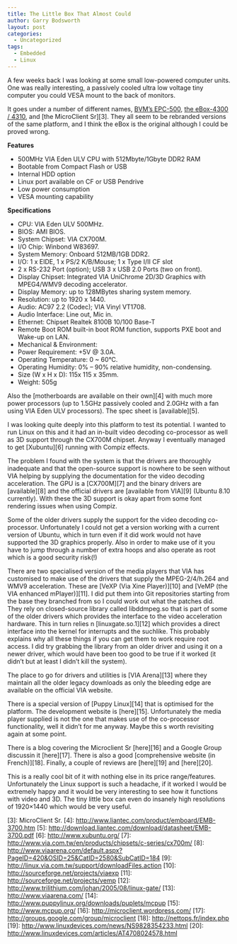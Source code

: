 ```yaml
---
title: The Little Box That Almost Could
author: Garry Bodsworth
layout: post
categories:
  - Uncategorized
tags:
  - Embedded
  - Linux
---
```

A few weeks back I was looking at some small low-powered computer units. One was really interesting, a passively cooled ultra low voltage tiny computer you could VESA mount to the back of monitors.

It goes under a number of different names, [BVM&#8217;s EPC-500][1], [the eBox-4300 / 4310][2], and [the MicroClient Sr][3]. They all seem to be rebranded versions of the same platform, and I think the eBox is the original although I could be proved wrong.

**Features**  
* 500MHz VIA Eden ULV CPU with 512Mbyte/1Gbyte DDR2 RAM  
* Bootable from Compact Flash or USB  
* Internal HDD option  
* Linux port available on CF or USB Pendrive  
* Low power consumption  
* VESA mounting capability 

**Specifications**  
* CPU: VIA Eden ULV 500MHz.  
* BIOS: AMI BIOS.  
* System Chipset: VIA CX700M.  
* I/O Chip: Winbond W83697.  
* System Memory: Onboard 512MB/1GB DDR2.  
* I/O: 1 x EIDE, 1 x PS/2 K/B/Mouse; 1 x Type I/II CF slot  
* 2 x RS-232 Port (option); USB 3 x USB 2.0 Ports (two on front).  
* Display Chipset: Integrated VIA UniChrome 2D/3D Graphics with MPEG4/WMV9 decoding accelerator.  
* Display Memory: up to 128MBytes sharing system memory.  
* Resolution: up to 1920 x 1440.  
* Audio: AC97 2.2 (Codec); VIA Vinyl VT1708.  
* Audio Interface: Line out, Mic in.  
* Ethernet: Chipset Realtek 8100B 10/100 Base-T  
* Remote Boot ROM built-in boot ROM function, supports PXE boot and Wake-up on LAN.  
* Mechanical & Environment:  
* Power Requirement: +5V @ 3.0A.  
* Operating Temperature: 0 ~ 60°C.  
* Operating Humidity: 0% &#8211; 90% relative humidity, non-condensing.  
* Size (W x H x D): 115x 115 x 35mm.  
* Weight: 505g

Also the [motherboards are available on their own][4] with much more power processors (up to 1.5GHz passively cooled and 2.0GHz with a fan using VIA Eden ULV processors). The spec sheet is [available][5].

I was looking quite deeply into this platform to test its potential. I wanted to run Linux on this and it had an in-built video decoding co-processor as well as 3D support through the CX700M chipset. Anyway I eventually managed to get [Xubuntu][6] running with Compiz effects.

The problem I found with the system is that the drivers are thoroughly inadequate and that the open-source support is nowhere to be seen without VIA helping by supplying the documentation for the video decoding acceleration. The GPU is a [CX700M][7] and the binary drivers are [available][8] and the official drivers are [available from VIA][9] (Ubuntu 8.10 currently). With these the 3D support is okay apart from some font rendering issues when using Compiz.

Some of the older drivers supply the support for the video decoding co-processor. Unfortunately I could not get a version working with a current version of Ubuntu, which in turn even if it did work would not have supported the 3D graphics properly. Also in order to make use of it you have to jump through a number of extra hoops and also operate as root which is a good security risk(!)

There are two specialised version of the media players that VIA has customised to make use of the drivers that supply the MPEG-2/4/h.264 and WMV9 acceleration. These are [VeXP (Via Xine Player)][10] and [VeMP (the VIA enhanced mPlayer)][11]. I did put them into Git repositories starting from the base they branched from so I could work out what the patches did. They rely on closed-source library called libddmpeg.so that is part of some of the older drivers which provides the interface to the video acceleration hardware. This in turn relies n [linuxgate.so.1][12] which provides a direct interface into the kernel for interrupts and the suchlike. This probably explains why all these things if you can get them to work require root access. I did try grabbing the library from an older driver and using it on a newer driver, which would have been too good to be true if it worked (it didn&#8217;t but at least I didn&#8217;t kill the system).

The place to go for drivers and utilities is [VIA Arena][13] where they maintain all the older legacy downloads as only the bleeding edge are available on the official VIA website.

There is a special version of [Puppy Linux][14] that is optimised for the platform. The development website is [here][15]. Unfortunately the media player supplied is not the one that makes use of the co-processor functionality, well it didn&#8217;t for me anyway. Maybe this s worth revisiting again at some point.

There is a blog covering the Microclient Sr [here][16] and a Google Group discussin it [here][17]. There is also a good [comprehensive website (in French)][18]. Finally, a couple of reviews are [here][19] and [here][20].

This is a really cool bit of it with nothing else in its price range/features. Unfortunately the Linux support is such a headache, if it worked I would be extremely happy and it would be very interesting to see how it functions with video and 3D. The tiny little box can even do insanely high resolutions of 1920&#215;1440 which would be very useful.

 [1]: http://www.bvm-store.com/ProductDetail.asp?fdProductId=486
 [2]: http://www.compactpc.com.tw/ebox-4300.htm
 [3]: MicroClient Sr.
 [4]: http://www.liantec.com/product/emboard/EMB-3700.htm
 [5]: http://download.liantec.com/download/datasheet/EMB-3700.pdf
 [6]: http://www.xubuntu.org/
 [7]: http://www.via.com.tw/en/products/chipsets/c-series/cx700m/
 [8]: http://www.viaarena.com/default.aspx?PageID=420&OSID=25&CatID=2580&SubCatID=184
 [9]: http://linux.via.com.tw/support/downloadFiles.action
 [10]: http://sourceforge.net/projects/viaexp
 [11]: http://sourceforge.net/projects/vemp
 [12]: http://www.trilithium.com/johan/2005/08/linux-gate/
 [13]: http://www.viaarena.com/
 [14]: http://www.puppylinux.org/downloads/puplets/mcpup
 [15]: http://www.mcpup.org/
 [16]: http://microclient.wordpress.com/
 [17]: http://groups.google.com/group/microclient
 [18]: http://nettops.fr/index.php
 [19]: http://www.linuxdevices.com/news/NS9828354233.html
 [20]: http://www.linuxdevices.com/articles/AT4708024578.html
